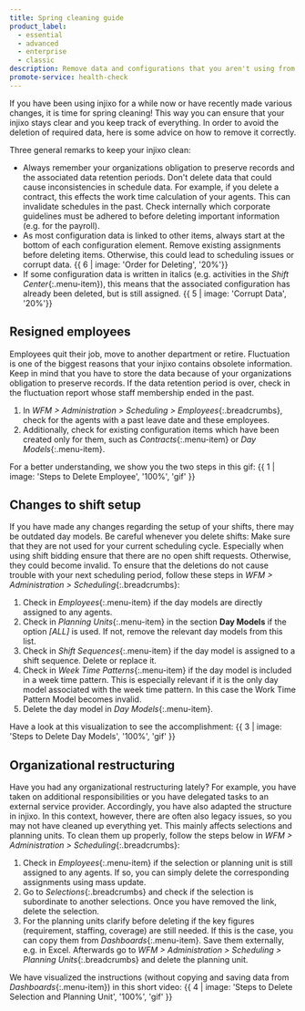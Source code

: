 ```yaml
---
title: Spring cleaning guide
product_label:
  - essential
  - advanced
  - enterprise
  - classic
description: Remove data and configurations that you aren't using from injixo.
promote-service: health-check
---
```


If you have been using injixo for a while now or have recently made various changes, it is time for spring cleaning!
This way you can ensure that your injixo stays clear and you keep track of everything. In order to avoid the deletion of required data, here is some advice on how to remove it correctly.

Three general remarks to keep your injixo clean:

- Always remember your organizations obligation to preserve records and the associated data retention periods. Don't delete data that could cause inconsistencies in schedule data. For example, if you delete a contract, this effects the work time calculation of your agents. This can invalidate schedules in the past. Check internally which corporate guidelines must be adhered to before deleting important information (e.g. for the payroll).
- As most configuration data is linked to other items, always start at the bottom of each configuration element. Remove existing assignments before deleting items. Otherwise, this could lead to scheduling issues or corrupt data.
  {{ 6 | image: 'Order for Deleting', '20%'}}
- If some configuration data is written in italics (e.g. activities in the _Shift Center_{:.menu-item}), this means that the associated configuration has already been deleted, but is still assigned.
  {{ 5 | image: 'Corrupt Data', '20%'}}

## Resigned employees

Employees quit their job, move to another department or retire. Fluctuation is one of the biggest reasons that your injixo contains obsolete information. Keep in mind that you have to store the data because of your organizations obligation to preserve records. If the data retention period is over, check in the fluctuation report whose staff membership ended in the past.

1. In _WFM > Administration > Scheduling > Employees_{:.breadcrumbs}, check for the agents with a past leave date and these employees.
2. Additionally, check for existing configuration items which have been created only for them, such as _Contracts_{:.menu-item} or _Day Models_{:.menu-item}.

For a better understanding, we show you the two steps in this gif:
{{ 1 | image: 'Steps to Delete Employee', '100%', 'gif' }}

## Changes to shift setup

If you have made any changes regarding the setup of your shifts, there may be outdated day models.
Be careful whenever you delete shifts: Make sure that they are not used for your current scheduling cycle. Especially when using shift bidding ensure that there are no open shift requests. Otherwise, they could become invalid.
To ensure that the deletions do not cause trouble with your next scheduling period, follow these steps in _WFM > Administration > Scheduling_{:.breadcrumbs}:

1. Check in _Employees_{:.menu-item} if the day models are directly assigned to any agents.
2. Check in _Planning Units_{:.menu-item} in the section **Day Models** if the option _[ALL]_ is used. If not, remove the relevant day models from this list.
3. Check in _Shift Sequences_{:.menu-item} if the day model is assigned to a shift sequence. Delete or replace it.
4. Check in _Week Time Patterns_{:.menu-item} if the day model is included in a week time pattern. This is especially relevant if it is the only day model associated with the week time pattern. In this case the Work Time Pattern Model becomes invalid.
5. Delete the day model in _Day Models_{:.menu-item}.

Have a look at this visualization to see the accomplishment:
{{ 3 | image: 'Steps to Delete Day Models', '100%', 'gif' }}

## Organizational restructuring

Have you had any organizational restructuring lately? For example, you have taken on additional responsibilities or you have delegated tasks to an external service provider. Accordingly, you have also adapted the structure in injixo. In this context, however, there are often also legacy issues, so you may not have cleaned up everything yet. This mainly affects selections and planning units. To clean them up properly, follow the steps below in _WFM > Administration > Scheduling_{:.breadcrumbs}:

1. Check in _Employees_{:.menu-item} if the selection or planning unit is still assigned to any agents. If so, you can simply delete the corresponding assignments using mass update.
2. Go to _Selections_{:.breadcrumbs} and check if the selection is subordinate to another selections. Once you have removed the link, delete the selection.
3. For the planning units clarify before deleting if the key figures (requirement, staffing, coverage) are still needed. If this is the case, you can copy them from _Dashboards_{:.menu-item}. Save them externally, e.g. in Excel. Afterwards go to _WFM > Administration > Scheduling > Planning Units_{:.breadcrumbs} and delete the planning unit.

We have visualized the instructions (without copying and saving data from _Dashboards_{:.menu-item}) in this short video:
{{ 4 | image: 'Steps to Delete Selection and Planning Unit', '100%', 'gif' }}
